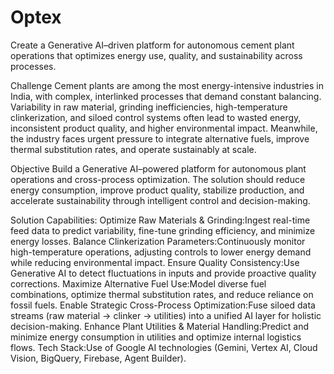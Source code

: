 # Optex


Create a Generative AI–driven platform for autonomous cement plant operations that optimizes energy use, quality, and sustainability across processes.

Challenge
Cement plants are among the most energy-intensive industries in India, with complex, interlinked processes that demand constant balancing. Variability in raw material, grinding inefficiencies, high-temperature clinkerization, and siloed control systems often lead to wasted energy, inconsistent product quality, and higher environmental impact. Meanwhile, the industry faces urgent pressure to integrate alternative fuels, improve thermal substitution rates, and operate sustainably at scale.

Objective
Build a Generative AI–powered platform for autonomous plant operations and cross-process optimization. The solution should reduce energy consumption, improve product quality, stabilize production, and accelerate sustainability through intelligent control and decision-making.

Solution Capabilities:
Optimize Raw Materials & Grinding:Ingest real-time feed data to predict variability, fine-tune grinding efficiency, and minimize energy losses.
Balance Clinkerization Parameters:Continuously monitor high-temperature operations, adjusting controls to lower energy demand while reducing environmental impact.
Ensure Quality Consistency:Use Generative AI to detect fluctuations in inputs and provide proactive quality corrections.
Maximize Alternative Fuel Use:Model diverse fuel combinations, optimize thermal substitution rates, and reduce reliance on fossil fuels.
Enable Strategic Cross-Process Optimization:Fuse siloed data streams (raw material → clinker → utilities) into a unified AI layer for holistic decision-making.
Enhance Plant Utilities & Material Handling:Predict and minimize energy consumption in utilities and optimize internal logistics flows.
Tech Stack:Use of Google AI technologies (Gemini, Vertex AI, Cloud Vision, BigQuery, Firebase, Agent Builder).